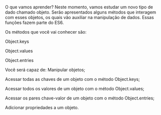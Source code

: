 O que vamos aprender?
Neste momento, vamos estudar um novo tipo de dado chamado objeto. Serão apresentados alguns métodos que interagem com esses objetos, os quais vão auxiliar na manipulação de dados. Essas funções fazem parte do ES6.

Os métodos que você vai conhecer são:

Object.keys

Object.values

Object.entries

Você será capaz de:
Manipular objetos;

Acessar todas as chaves de um objeto com o método Object.keys;

Acessar todos os valores de um objeto com o método Object.values;

Acessar os pares chave-valor de um objeto com o método Object.entries;

Adicionar propriedades a um objeto.
